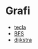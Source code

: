 # Grafi

- [tecla](../../problems/tecla)
- [BFS](../../problems/BFS)
- [dijkstra](../../problems/dijkstra)
